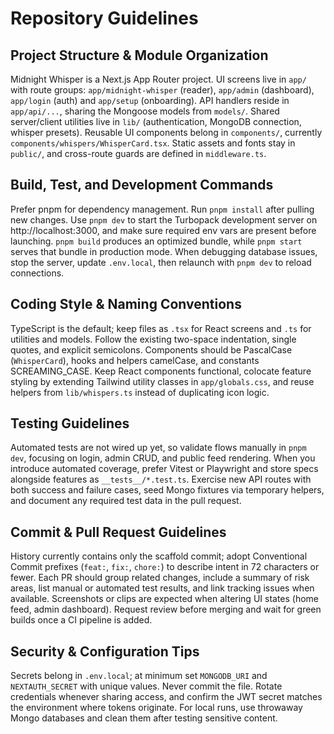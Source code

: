 # Repository Guidelines

## Project Structure & Module Organization
Midnight Whisper is a Next.js App Router project. UI screens live in `app/` with route groups: `app/midnight-whisper` (reader), `app/admin` (dashboard), `app/login` (auth) and `app/setup` (onboarding). API handlers reside in `app/api/...`, sharing the Mongoose models from `models/`. Shared server/client utilities live in `lib/` (authentication, MongoDB connection, whisper presets). Reusable UI components belong in `components/`, currently `components/whispers/WhisperCard.tsx`. Static assets and fonts stay in `public/`, and cross-route guards are defined in `middleware.ts`.

## Build, Test, and Development Commands
Prefer pnpm for dependency management. Run `pnpm install` after pulling new changes. Use `pnpm dev` to start the Turbopack development server on http://localhost:3000, and make sure required env vars are present before launching. `pnpm build` produces an optimized bundle, while `pnpm start` serves that bundle in production mode. When debugging database issues, stop the server, update `.env.local`, then relaunch with `pnpm dev` to reload connections.

## Coding Style & Naming Conventions
TypeScript is the default; keep files as `.tsx` for React screens and `.ts` for utilities and models. Follow the existing two-space indentation, single quotes, and explicit semicolons. Components should be PascalCase (`WhisperCard`), hooks and helpers camelCase, and constants SCREAMING_CASE. Keep React components functional, colocate feature styling by extending Tailwind utility classes in `app/globals.css`, and reuse helpers from `lib/whispers.ts` instead of duplicating icon logic.

## Testing Guidelines
Automated tests are not wired up yet, so validate flows manually in `pnpm dev`, focusing on login, admin CRUD, and public feed rendering. When you introduce automated coverage, prefer Vitest or Playwright and store specs alongside features as `__tests__/*.test.ts`. Exercise new API routes with both success and failure cases, seed Mongo fixtures via temporary helpers, and document any required test data in the pull request.

## Commit & Pull Request Guidelines
History currently contains only the scaffold commit; adopt Conventional Commit prefixes (`feat:`, `fix:`, `chore:`) to describe intent in 72 characters or fewer. Each PR should group related changes, include a summary of risk areas, list manual or automated test results, and link tracking issues when available. Screenshots or clips are expected when altering UI states (home feed, admin dashboard). Request review before merging and wait for green builds once a CI pipeline is added.

## Security & Configuration Tips
Secrets belong in `.env.local`; at minimum set `MONGODB_URI` and `NEXTAUTH_SECRET` with unique values. Never commit the file. Rotate credentials whenever sharing access, and confirm the JWT secret matches the environment where tokens originate. For local runs, use throwaway Mongo databases and clean them after testing sensitive content.
